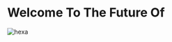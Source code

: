 <h1>Welcome To The Future Of</h1>

![hexa](https://user-images.githubusercontent.com/122919964/213197934-4d1b5926-bca4-493e-b858-933869133a03.svg)
